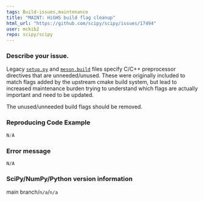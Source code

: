 ```yaml
---
tags: Build-issues,maintenance
title: "MAINT: HiGHS build flag cleanup"
html_url: "https://github.com/scipy/scipy/issues/17494"
user: mckib2
repo: scipy/scipy
---
```


### Describe your issue.

Legacy [`setup.py`](https://github.com/scipy/scipy/blob/main/scipy/optimize/_highs/setup.py) and [`meson.build`](https://github.com/scipy/scipy/blob/main/scipy/optimize/_highs/meson.build) files specify C/C++ preprocessor directives that are unneeded/unused.  These were originally included to match flags added by the upstream cmake build system, but lead to increased maintenance burden trying to understand which flags are actually important and need to be updated.

The unused/unneeded build flags should be removed.

### Reproducing Code Example

```python
N/A
```


### Error message

```shell
N/A
```


### SciPy/NumPy/Python version information

main branch/`n/a`/`n/a`